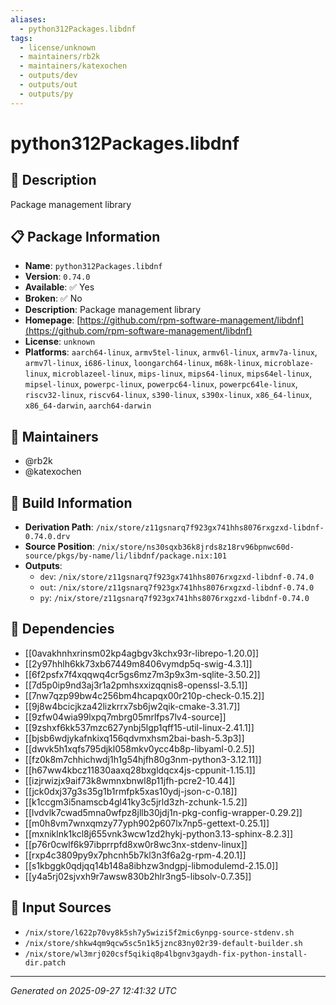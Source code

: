 ```yaml
---
aliases:
  - python312Packages.libdnf
tags:
  - license/unknown
  - maintainers/rb2k
  - maintainers/katexochen
  - outputs/dev
  - outputs/out
  - outputs/py
---
```


# python312Packages.libdnf

## 📝 Description

Package management library

## 📋 Package Information

- **Name**: `python312Packages.libdnf`
- **Version**: `0.74.0`
- **Available**: ✅ Yes
- **Broken**: ✅ No
- **Description**: Package management library
- **Homepage**: [https://github.com/rpm-software-management/libdnf](https://github.com/rpm-software-management/libdnf)
- **License**: `unknown`
- **Platforms**: `aarch64-linux`, `armv5tel-linux`, `armv6l-linux`, `armv7a-linux`, `armv7l-linux`, `i686-linux`, `loongarch64-linux`, `m68k-linux`, `microblaze-linux`, `microblazeel-linux`, `mips-linux`, `mips64-linux`, `mips64el-linux`, `mipsel-linux`, `powerpc-linux`, `powerpc64-linux`, `powerpc64le-linux`, `riscv32-linux`, `riscv64-linux`, `s390-linux`, `s390x-linux`, `x86_64-linux`, `x86_64-darwin`, `aarch64-darwin`
## 👥 Maintainers

- @rb2k
- @katexochen


## 🔧 Build Information

- **Derivation Path**: `/nix/store/z11gsnarq7f923gx741hhs8076rxgzxd-libdnf-0.74.0.drv`
- **Source Position**: `/nix/store/ns30sqxb36k8jrds8z18rv96bpnwc60d-source/pkgs/by-name/li/libdnf/package.nix:101`
- **Outputs**:
  - `dev`:  `/nix/store/z11gsnarq7f923gx741hhs8076rxgzxd-libdnf-0.74.0`
  - `out`:  `/nix/store/z11gsnarq7f923gx741hhs8076rxgzxd-libdnf-0.74.0`
  - `py`:  `/nix/store/z11gsnarq7f923gx741hhs8076rxgzxd-libdnf-0.74.0`

## 🔗 Dependencies

- [[0avakhnhxrinsm02kp4agbgv3kchx93r-librepo-1.20.0]]
- [[2y97hhlh6kk73xb67449m8406vymdp5q-swig-4.3.1]]
- [[6f2psfx7f4xqqwq4cr5gs6mz7m3p9x3m-sqlite-3.50.2]]
- [[7d5p0ip9nd3aj3r1a2pmhsxxizqqnis8-openssl-3.5.1]]
- [[7nw7qzp99bw4c256bm4hcapqx00r210p-check-0.15.2]]
- [[9j8w4bcicjkza42lizkrrx7sb6jw2qik-cmake-3.31.7]]
- [[9zfw04wia99lxpq7mbrg05mrlfps7lv4-source]]
- [[9zshxf6kk537mzc627ynbj5lgp1qff15-util-linux-2.41.1]]
- [[bjsb6wdjykafnkixq156qdvmxhsm2bai-bash-5.3p3]]
- [[dwvk5h1xqfs795djkl058mkv0ycc4b8p-libyaml-0.2.5]]
- [[fz0k8m7chhichwdj1h1g54hjfh80g3nm-python3-3.12.11]]
- [[h67ww4kbcz11830aaxq28bxgldqcx4js-cppunit-1.15.1]]
- [[izjrwizjx9aif73k8wmnxbnwl8p11jfh-pcre2-10.44]]
- [[jck0dxj37g3s35g1b1rmfpk5xas10ydj-json-c-0.18]]
- [[k1ccgm3i5namscb4gl41ky3c5jrld3zh-zchunk-1.5.2]]
- [[lvdvlk7cwad5mna0wfpz8jllb30jdj1n-pkg-config-wrapper-0.29.2]]
- [[m0h8vm7wnxqmzy77yph902p607lx7np5-gettext-0.25.1]]
- [[mxniklnk1kcl8j655vnk3wcw1zd2hykj-python3.13-sphinx-8.2.3]]
- [[p76r0cwlf6k97ibprrpfd8xw0r8wc3nx-stdenv-linux]]
- [[rxp4c3809py9x7phcnh5b7kl3n3f6a2g-rpm-4.20.1]]
- [[s1kbggk0qdjqq14b148a8ibhzw3ndgpj-libmodulemd-2.15.0]]
- [[y4a5rj02sjvxh9r7awsw830b2hlr3ng5-libsolv-0.7.35]]

## 📁 Input Sources

- `/nix/store/l622p70vy8k5sh7y5wizi5f2mic6ynpg-source-stdenv.sh`
- `/nix/store/shkw4qm9qcw5sc5n1k5jznc83ny02r39-default-builder.sh`
- `/nix/store/wl3mrj020csf5qikiq8p4lbgnv3gaydh-fix-python-install-dir.patch`

---
*Generated on 2025-09-27 12:41:32 UTC*
